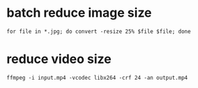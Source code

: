 # batch reduce image size

```
for file in *.jpg; do convert -resize 25% $file $file; done
```

# reduce video size
```
ffmpeg -i input.mp4 -vcodec libx264 -crf 24 -an output.mp4
```
